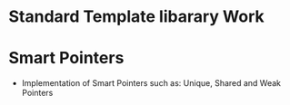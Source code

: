 # Standard Template libarary Work

# Smart Pointers
- Implementation of Smart Pointers such as: Unique, Shared and Weak Pointers
